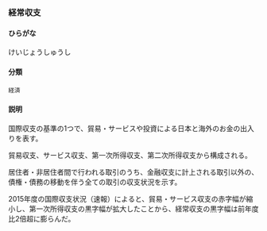<div style="display:none;">

## [あ行](securities-terms?id=あ行)
## [か行](securities-terms?id=か行)

</div>

### 経常収支

#### ひらがな

けいじょうしゅうし

#### 分類

`経済`

#### 説明

国際収支の基準の1つで、貿易・サービスや投資による日本と海外のお金の出入りを表す。
貿易収支、サービス収支、第一次所得収支、第二次所得収支から構成される。
居住者・非居住者間で行われる取引のうち、金融収支に計上される取引以外の、債権・債務の移動を伴う全ての取引の収支状況を示す。 
2015年度の国際収支状況（速報）によると、貿易・サービス収支の赤字幅が縮小し、第一次所得収支の黒字幅が拡大したことから、経常収支の黒字幅は前年度比2倍超に膨らんだ。

<div style="display:none;">

## [さ行](securities-terms?id=さ行)
## [た行](securities-terms?id=た行)
## [な行](securities-terms?id=な行)
## [は行](securities-terms?id=は行)
## [ま行](securities-terms?id=ま行)
## [や行](securities-terms?id=や行)
## [ら行](securities-terms?id=ら行)
## [わ行](securities-terms?id=わ行)
## [英数字・記号](securities-terms?id=英数字・記号)

</div>

